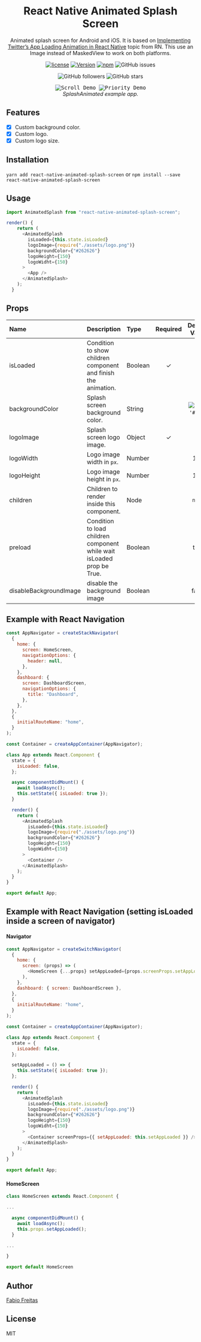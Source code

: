 <h1 align="center">
  React Native Animated Splash Screen
</h1>

<div align="center">

Animated splash screen for Android and iOS. It is based on [Implementing Twitter’s App Loading Animation in React Native](https://facebook.github.io/react-native/blog/2018/01/18/implementing-twitters-app-loading-animation-in-react-native) topic from RN. This use an Image instead of MaskedView to work on both platforms.

[![license](https://img.shields.io/github/license/mashape/apistatus.svg)]()
[![Version](https://img.shields.io/npm/v/react-native-animated-splash-screen.svg)](https://www.npmjs.com/package/react-native-animated-splash-screen)
[![npm](https://img.shields.io/npm/dt/react-native-animated-splash-screen.svg)](https://www.npmjs.com/package/react-native-animated-splash-screen)
![GitHub issues](https://img.shields.io/github/issues-raw/fabio-alss-freitas/react-native-animated-splash-screen)

![GitHub followers](https://img.shields.io/github/followers/fabio-alss-freitas?style=social)
![GitHub stars](https://img.shields.io/github/stars/fabio-alss-freitas/react-native-animated-splash-screen?style=social)

</div>

<p align="center" >
  <kbd>
    <img src="https://i.postimg.cc/wMqmK0Wz/ezgif-3-d649b8902f22.gif" title="Scroll Demo" float="left">
  </kbd>
  <kbd>
    <img src="https://i.postimg.cc/5yTkKY3w/ezgif-3-2b23776764cf.gif" title="Priority Demo" float="left">
  </kbd>
  <br>
  <em>SplashAnimated example app.</em>
</p>

## Features

- [x] Custom background color.
- [x] Custom logo.
- [x] Custom logo size.

## Installation

`yarn add react-native-animated-splash-screen`
or
`npm install --save react-native-animated-splash-screen`

## Usage

```javascript
import AnimatedSplash from "react-native-animated-splash-screen";

render() {
    return (
      <AnimatedSplash
        isLoaded={this.state.isLoaded}
        logoImage={require("./assets/logo.png")}
        backgroundColor={"#262626"}
        logoHeight={150}
        logoWidht={150}
      >
        <App />
      </AnimatedSplash>
    );
  }
```

## Props

| Name                   | Description                                                            | Type    | Required |                        Default Value                        |
| :--------------------- | :--------------------------------------------------------------------- | :------ | :------: | :---------------------------------------------------------: |
| isLoaded               | Condition to show children component and finish the animation.         | Boolean |    ✓     |                                                             |
| backgroundColor        | Splash screen background color.                                        | String  |          | ![#f00](https://placehold.it/15/f00/000000?text=+) `'#f00'` |
| logoImage              | Splash screen logo image.                                              | Object  |    ✓     |                                                             |
| logoWidth              | Logo image width in `px`.                                              | Number  |          |                             150                             |
| logoHeight             | Logo image height in `px`.                                             | Number  |          |                             150                             |
| children               | Children to render inside this component.                              | Node    |          |                           `null`                            |
| preload                | Condition to load children component while wait isLoaded prop be True. | Boolean |          |                            true                             |
| disableBackgroundImage | disable the background image                                           | Boolean |          |                            false                            |

## Example with React Navigation

```javascript
const AppNavigator = createStackNavigator(
  {
    home: {
      screen: HomeScreen,
      navigationOptions: {
        header: null,
      },
    },
    dashboard: {
      screen: DashboardScreen,
      navigationOptions: {
        title: "Dashboard",
      },
    },
  },
  {
    initialRouteName: "home",
  }
);

const Container = createAppContainer(AppNavigator);

class App extends React.Component {
  state = {
    isLoaded: false,
  };

  async componentDidMount() {
    await loadAsync();
    this.setState({ isLoaded: true });
  }

  render() {
    return (
      <AnimatedSplash
        isLoaded={this.state.isLoaded}
        logoImage={require("./assets/logo.png")}
        backgroundColor={"#262626"}
        logoHeight={150}
        logoWidht={150}
      >
        <Container />
      </AnimatedSplash>
    );
  }
}

export default App;
```

## Example with React Navigation (setting isLoaded inside a screen of navigator)

#### Navigator

```javascript
const AppNavigator = createSwitchNavigator(
  {
    home: {
      screen: (props) => (
        <HomeScreen {...props} setAppLoaded={props.screenProps.setAppLoaded} />
      ),
    },
    dashboard: { screen: DashboardScreen },
  },
  {
    initialRouteName: "home",
  }
);

const Container = createAppContainer(AppNavigator);

class App extends React.Component {
  state = {
    isLoaded: false,
  };

  setAppLoaded = () => {
    this.setState({ isLoaded: true });
  };

  render() {
    return (
      <AnimatedSplash
        isLoaded={this.state.isLoaded}
        logoImage={require("./assets/logo.png")}
        backgroundColor={"#262626"}
        logoHeight={150}
        logoWidht={150}
      >
        <Container screenProps={{ setAppLoaded: this.setAppLoaded }} />
      </AnimatedSplash>
    );
  }
}

export default App;
```

#### HomeScreen

```javascript
class HomeScreen extends React.Component {

...

  async componentDidMount() {
    await loadAsync();
    this.props.setAppLoaded();
  }

...

}

export default HomeScreen
```

## Author

[Fabio Freitas](https://github.com/fabio-alss-freitas)

## License

MIT
